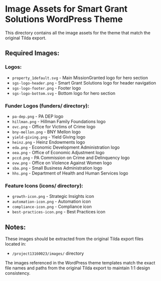 # Image Assets for Smart Grant Solutions WordPress Theme

This directory contains all the image assets for the theme that match the original Tilda export.

## Required Images:

### Logos:
- `property_1default.svg` - Main MissionGranted logo for hero section
- `sgs-logo-header.png` - Smart Grant Solutions logo for header navigation  
- `sgs-logo-footer.png` - Footer logo
- `sgs-logo-bottom.svg` - Bottom logo for hero section

### Funder Logos (funders/ directory):
- `pa-dep.png` - PA DEP logo
- `hillman.png` - Hillman Family Foundations logo
- `ovc.png` - Office for Victims of Crime logo
- `bny-mellon.png` - BNY Mellon logo
- `yield-giving.png` - Yield Giving logo
- `heinz.png` - Heinz Endowments logo
- `eda.png` - Economic Development Administration logo
- `oea.png` - Office of Economic Adjustment logo
- `pccd.png` - PA Commission on Crime and Delinquency logo
- `ovw.png` - Office on Violence Against Women logo
- `sba.png` - Small Business Administration logo
- `hhs.png` - Department of Health and Human Services logo

### Feature Icons (icons/ directory):
- `growth-icon.png` - Strategic Insights icon
- `automation-icon.png` - Automation icon
- `compliance-icon.png` - Compliance icon
- `best-practices-icon.png` - Best Practices icon

## Notes:
These images should be extracted from the original Tilda export files located in:
- `/project13160023/images/` directory

The images referenced in the WordPress theme templates match the exact file names and paths from the original Tilda export to maintain 1:1 design consistency.
